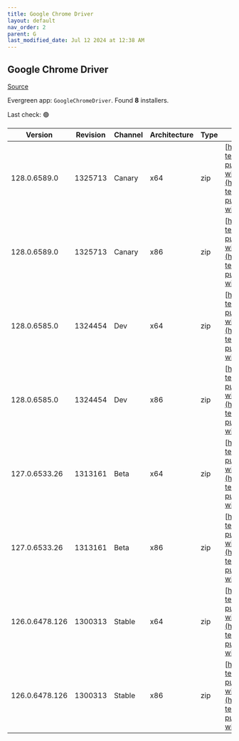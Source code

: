 ```yaml
---
title: Google Chrome Driver
layout: default
nav_order: 2
parent: G
last_modified_date: Jul 12 2024 at 12:38 AM
---
```


## Google Chrome Driver

[Source](https://googlechromelabs.github.io/chrome-for-testing/)

Evergreen app: `GoogleChromeDriver`. Found **8** installers.

Last check: 🟢

| Version        | Revision | Channel | Architecture | Type | URI                                                                                                                                                                                                          |
| -------------- | -------- | ------- | ------------ | ---- | ------------------------------------------------------------------------------------------------------------------------------------------------------------------------------------------------------------ |
| 128.0.6589.0   | 1325713  | Canary  | x64          | zip  | [https://storage.googleapis.com/chrome-for-testing-public/128.0.6589.0/win64/chromedriver-win64.zip](https://storage.googleapis.com/chrome-for-testing-public/128.0.6589.0/win64/chromedriver-win64.zip)     |
| 128.0.6589.0   | 1325713  | Canary  | x86          | zip  | [https://storage.googleapis.com/chrome-for-testing-public/128.0.6589.0/win32/chromedriver-win32.zip](https://storage.googleapis.com/chrome-for-testing-public/128.0.6589.0/win32/chromedriver-win32.zip)     |
| 128.0.6585.0   | 1324454  | Dev     | x64          | zip  | [https://storage.googleapis.com/chrome-for-testing-public/128.0.6585.0/win64/chromedriver-win64.zip](https://storage.googleapis.com/chrome-for-testing-public/128.0.6585.0/win64/chromedriver-win64.zip)     |
| 128.0.6585.0   | 1324454  | Dev     | x86          | zip  | [https://storage.googleapis.com/chrome-for-testing-public/128.0.6585.0/win32/chromedriver-win32.zip](https://storage.googleapis.com/chrome-for-testing-public/128.0.6585.0/win32/chromedriver-win32.zip)     |
| 127.0.6533.26  | 1313161  | Beta    | x64          | zip  | [https://storage.googleapis.com/chrome-for-testing-public/127.0.6533.26/win64/chromedriver-win64.zip](https://storage.googleapis.com/chrome-for-testing-public/127.0.6533.26/win64/chromedriver-win64.zip)   |
| 127.0.6533.26  | 1313161  | Beta    | x86          | zip  | [https://storage.googleapis.com/chrome-for-testing-public/127.0.6533.26/win32/chromedriver-win32.zip](https://storage.googleapis.com/chrome-for-testing-public/127.0.6533.26/win32/chromedriver-win32.zip)   |
| 126.0.6478.126 | 1300313  | Stable  | x64          | zip  | [https://storage.googleapis.com/chrome-for-testing-public/126.0.6478.126/win64/chromedriver-win64.zip](https://storage.googleapis.com/chrome-for-testing-public/126.0.6478.126/win64/chromedriver-win64.zip) |
| 126.0.6478.126 | 1300313  | Stable  | x86          | zip  | [https://storage.googleapis.com/chrome-for-testing-public/126.0.6478.126/win32/chromedriver-win32.zip](https://storage.googleapis.com/chrome-for-testing-public/126.0.6478.126/win32/chromedriver-win32.zip) |
